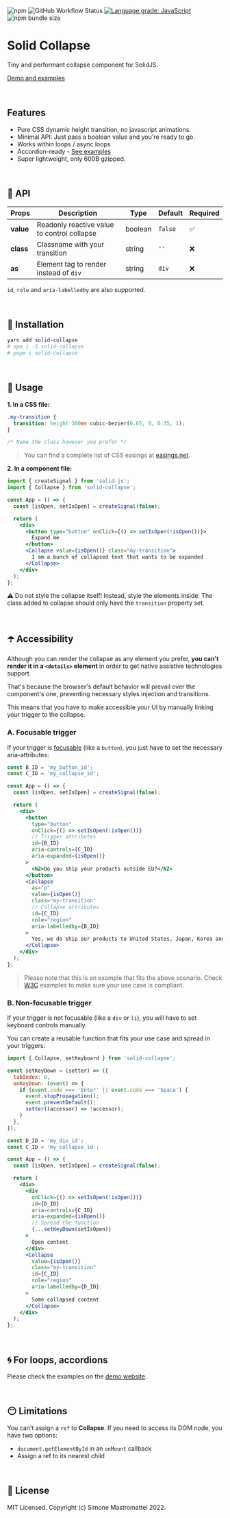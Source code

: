 ![npm](https://img.shields.io/npm/v/solid-collapse?color=46c119) ![GitHub Workflow Status](https://img.shields.io/github/workflow/status/smastrom/solid-collapse/Tests?color=46c119&label=tests) [![Language grade: JavaScript](https://img.shields.io/lgtm/grade/javascript/g/smastrom/solid-collapse.svg?logo=lgtm&logoWidth=18)](https://lgtm.com/projects/g/smastrom/solid-collapse/context:javascript) ![npm bundle size](https://img.shields.io/bundlephobia/minzip/solid-collapse?color=46c119)

# Solid Collapse

Tiny and performant collapse component for SolidJS.

[Demo and examples](https://solid-collapse.onrender.com)

<br />

## Features

- Pure CSS dynamic height transition, no javascript animations.
- Minimal API: Just pass a boolean value and you're ready to go.
- Works within loops / async loops
- Accordion-ready - [See examples](https://solid-collapse.onrender.com)
- Super lightweight, only 600B gzipped.

<br />

## :jigsaw: API

| Props     | Description                                 | Type    | Default | Required           |
| --------- | ------------------------------------------- | ------- | ------- | ------------------ |
| **value** | Readonly reactive value to control collapse | boolean | `false` | :white_check_mark: |
| **class** | Classname with your transition              | string  | `''`    | :x:                |
| **as**    | Element tag to render instead of `div`      | string  | `div`   | :x:                |

`id`, `role` and `aria-labelledby` are also supported.

<br/>

## :hammer: Installation

```bash
yarn add solid-collapse
# npm i -S solid-collapse
# pnpm i solid-collapse
```

<br/>

## :lollipop: Usage

**1. In a CSS file:**

```css
.my-transition {
  transition: height 300ms cubic-bezier(0.65, 0, 0.35, 1);
}

/* Name the class however you prefer */
```

> You can find a complete list of CSS easings at [easings.net](https://easings.net/).

**2. In a component file:**

```jsx
import { createSignal } from 'solid-js';
import { Collapse } from 'solid-collapse';

const App = () => {
  const [isOpen, setIsOpen] = createSignal(false);

  return (
    <div>
      <button type="button" onClick={() => setIsOpen(!isOpen())}>
        Expand me
      </button>
      <Collapse value={isOpen()} class="my-transition">
        I am a bunch of collapsed text that wants to be expanded
      </Collapse>
    </div>
  );
};
```

:warning: Do not style the collapse itself! Instead, style the elements inside. The class added to collapse should only have the `transition` property set.

<br />

## :open_umbrella: Accessibility

Although you can render the collapse as any element you prefer, **you can't render it in a `<details>` element** in order to get native assistive technologies support.

That's because the browser's default behavior will prevail over the component's one, preventing necessary styles injection and transitions.

This means that you have to make accessible your UI by manually linking your trigger to the collapse.

### A. Focusable trigger

If your trigger is [focusable](https://html.spec.whatwg.org/multipage/interaction.html#focusable)
(like a `button`), you just have to set the necessary aria-attributes:

```jsx
const B_ID = 'my_button_id';
const C_ID = 'my_collapse_id';

const App = () => {
  const [isOpen, setIsOpen] = createSignal(false);

  return (
    <div>
      <button
        type="button"
        onClick={() => setIsOpen(!isOpen())}
        // Trigger attributes
        id={B_ID}
        aria-controls={C_ID}
        aria-expanded={isOpen()}
      >
        <h2>Do you ship your products outside EU?</h2>
      </button>
      <Collapse
        as="p"
        value={isOpen()}
        class="my-transition"
        // Collapse attributes
        id={C_ID}
        role="region"
        aria-labelledby={B_ID}
      >
        Yes, we do ship our products to United States, Japan, Korea and Thailand.
      </Collapse>
    </div>
  );
};
```

> Please note that this is an example that fits the above scenario. Check [W3C](https://www.w3.org/WAI/ARIA/apg/example-index/) examples to make sure your use case is compliant.

### B. Non-focusable trigger

If your trigger is not focusable (like a `div` or `li`), you will have to set keyboard controls manually.

You can create a reusable function that fits your use case and spread in your triggers:

```jsx
import { Collapse, setKeyboard } from 'solid-collapse';

const setKeyDown = (setter) => ({
  tabIndex: 0,
  onKeyDown: (event) => {
    if (event.code === 'Enter' || event.code === 'Space') {
      event.stopPropagation();
      event.preventDefault();
      setter((accessor) => !accessor);
    }
  },
});

const D_ID = 'my_div_id';
const C_ID = 'my_collapse_id';

const App = () => {
  const [isOpen, setIsOpen] = createSignal(false);

  return (
    <div>
      <div
        onClick={() => setIsOpen(!isOpen())}
        id={D_ID}
        aria-controls={C_ID}
        aria-expanded={isOpen()}
        // Spread the function
        {...setKeyDown(setIsOpen)}
      >
        Open content
      </div>
      <Collapse
        value={isOpen()}
        class="my-transition"
        id={C_ID}
        role="region"
        aria-labelledby={D_ID}
      >
        Some collapsed content
      </Collapse>
    </div>
  );
};
```

<br />

## :cyclone: For loops, accordions

Please check the examples on the [demo website](https://solid-collapse.onrender.com).

<br />

## :no_mouth: Limitations

You can't assign a `ref` to **Collapse**. If you need to access its DOM node, you have two options:

- `document.getElementById` in an `onMount` callback
- Assign a ref to its nearest child

<br />

## :dvd: License

MIT Licensed. Copyright (c) Simone Mastromattei 2022.
